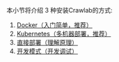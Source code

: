 本小节将介绍 3 种安装Crawlab的方式:

1. [Docker（入门简单，推荐）](./Docker.md)
2. [Kubernetes（多机器部署，推荐）](./Kubernetes.md)
3. [直接部署（理解原理）](./Direct.md)
4. [开发模式（开发调试）](./Develop.md)

